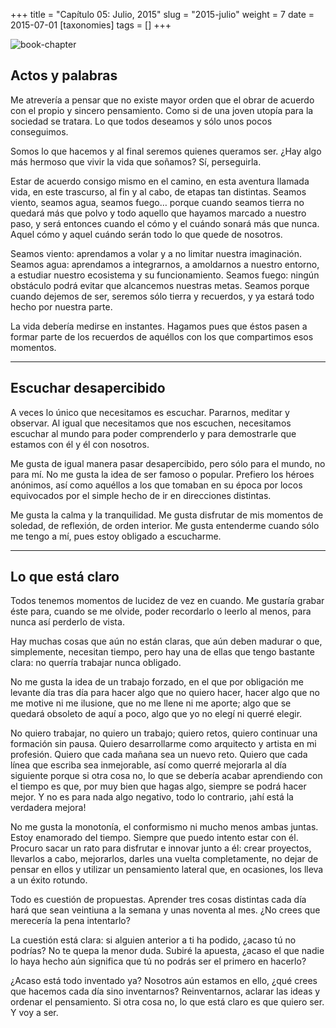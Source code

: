 +++
title = "Capítulo 05: Julio, 2015"
slug = "2015-julio"
weight = 7
date = 2015-07-01
[taxonomies]
tags = []
+++

![book-chapter](/images/book/oeur/05.jpg)

## Actos y palabras

Me atrevería a pensar que no existe mayor orden que el obrar de acuerdo con el propio y sincero pensamiento. Como si de una joven utopía para la sociedad se tratara. Lo que todos deseamos y sólo unos pocos conseguimos.

Somos lo que hacemos y al final seremos quienes queramos ser. ¿Hay algo más hermoso que vivir la vida que soñamos? Sí, perseguirla.

Estar de acuerdo consigo mismo en el camino, en esta aventura llamada vida, en este trascurso, al fin y al cabo, de etapas tan distintas. Seamos viento, seamos agua, seamos fuego… porque cuando seamos tierra no quedará más que polvo y todo aquello que hayamos marcado a nuestro paso, y será entonces cuando el cómo y el cuándo sonará más que nunca. Aquel cómo y aquel cuándo serán todo lo que quede de nosotros.

Seamos viento: aprendamos a volar y a no limitar nuestra imaginación. Seamos agua: aprendamos a integrarnos, a amoldarnos a nuestro entorno, a estudiar nuestro ecosistema y su funcionamiento. Seamos fuego: ningún obstáculo podrá evitar que alcancemos nuestras metas. Seamos porque cuando dejemos de ser, seremos sólo tierra y recuerdos, y ya estará todo hecho por nuestra parte.

La vida debería medirse en instantes. Hagamos pues que éstos pasen a formar parte de los recuerdos de aquéllos con los que compartimos esos momentos.

---

## Escuchar desapercibido

A veces lo único que necesitamos es escuchar. Pararnos, meditar y observar. Al igual que necesitamos que nos escuchen, necesitamos escuchar al mundo para poder comprenderlo y para demostrarle que estamos con él y él con nosotros.

Me gusta de igual manera pasar desapercibido, pero sólo para el mundo, no para mí. No me gusta la idea de ser famoso o popular. Prefiero los héroes anónimos, así como aquéllos a los que tomaban en su época por locos equivocados por el simple hecho de ir en direcciones distintas.

Me gusta la calma y la tranquilidad. Me gusta disfrutar de mis momentos de soledad, de reflexión, de orden interior. Me gusta entenderme cuando sólo me tengo a mí, pues estoy obligado a escucharme.

---

## Lo que está claro

Todos tenemos momentos de lucidez de vez en cuando. Me gustaría grabar éste para, cuando se me olvide, poder recordarlo o leerlo al menos, para nunca así perderlo de vista.

Hay muchas cosas que aún no están claras, que aún deben madurar o que, simplemente, necesitan tiempo, pero hay una de ellas que tengo bastante clara: no querría trabajar nunca obligado.

No me gusta la idea de un trabajo forzado, en el que por obligación me levante día tras día para hacer algo que no quiero hacer, hacer algo que no me motive ni me ilusione, que no me llene ni me aporte; algo que se quedará obsoleto de aquí a poco, algo que yo no elegí ni querré elegir.

No quiero trabajar, no quiero un trabajo; quiero retos, quiero continuar una formación sin pausa. Quiero desarrollarme como arquitecto y artista en mi profesión. Quiero que cada mañana sea un nuevo reto. Quiero que cada línea que escriba sea inmejorable, así como querré mejorarla al día siguiente porque si otra cosa no, lo que se debería acabar aprendiendo con el tiempo es que, por muy bien que hagas algo, siempre se podrá hacer mejor. Y no es para nada algo negativo, todo lo contrario, ¡ahí está la verdadera mejora!

No me gusta la monotonía, el conformismo ni mucho menos ambas juntas. Estoy enamorado del tiempo. Siempre que puedo intento estar con él. Procuro sacar un rato para disfrutar e innovar junto a él: crear proyectos, llevarlos a cabo, mejorarlos, darles una vuelta completamente, no dejar de pensar en ellos y utilizar un pensamiento lateral que, en ocasiones, los lleva a un éxito rotundo.

Todo es cuestión de propuestas. Aprender tres cosas distintas cada día hará que sean veintiuna a la semana y unas noventa al mes. ¿No crees que merecería la pena intentarlo?

La cuestión está clara: si alguien anterior a ti ha podido, ¿acaso tú no podrías? No te quepa la menor duda. Subiré la apuesta, ¿acaso el que nadie lo haya hecho aún significa que tú no podrás ser el primero en hacerlo?

¿Acaso está todo inventado ya? Nosotros aún estamos en ello, ¿qué crees que hacemos cada día sino inventarnos? Reinventarnos, aclarar las ideas y ordenar el pensamiento. Si otra cosa no, lo que está claro es que quiero ser. Y voy a ser.
